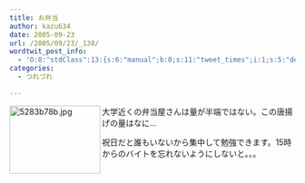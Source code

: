 ```yaml
---
title: お弁当
author: kazu634
date: 2005-09-23
url: /2005/09/23/_138/
wordtwit_post_info:
  - 'O:8:"stdClass":13:{s:6:"manual";b:0;s:11:"tweet_times";i:1;s:5:"delay";i:0;s:7:"enabled";i:1;s:10:"separation";s:2:"60";s:7:"version";s:3:"3.7";s:14:"tweet_template";b:0;s:6:"status";i:2;s:6:"result";a:0:{}s:13:"tweet_counter";i:2;s:13:"tweet_log_ids";a:1:{i:0;i:2063;}s:9:"hash_tags";a:0:{}s:8:"accounts";a:1:{i:0;s:7:"kazu634";}}'
categories:
  - つれづれ

---
```

<div class="section">
<p>
<a href="http://image.blog.livedoor.jp/simoom634/imgs/5/2/5283b78b.jpg" onclick="__gaTracker('send', 'event', 'outbound-article', 'http://image.blog.livedoor.jp/simoom634/imgs/5/2/5283b78b.jpg', '');" target="_blank"><img width="160" align="left" alt="5283b78b.jpg" src="http://image.blog.livedoor.jp/simoom634/imgs/5/2/5283b78b-s.jpg" height="120" border="0" class="pict" /></a>大学近くの弁当屋さんは量が半端ではない。この唐揚げの量はなに…
</p>
  
<p>
    祝日だと誰もいないから集中して勉強できます。15時からのバイトを忘れないようにしないと。。。
</p>
</div>